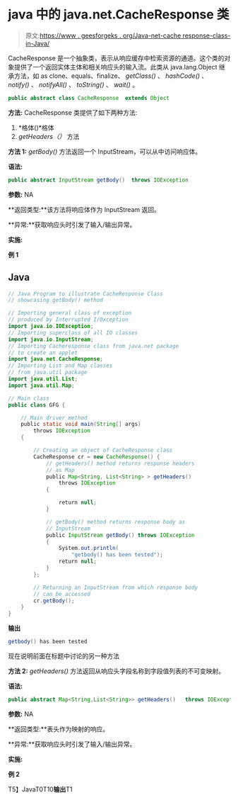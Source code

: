 # java 中的 java.net.CacheResponse 类

> 原文:[https://www . geesforgeks . org/Java-net-cache response-class-in-Java/](https://www.geeksforgeeks.org/java-net-cacheresponse-class-in-java/)

CacheResponse 是一个抽象类，表示从响应缓存中检索资源的通道。这个类的对象提供了一个返回实体主体和相关响应头的输入流。此类从 java.lang.Object 继承方法，如 as clone、equals、finalize、 *getClass()* 、 *hashCode()* 、 *notify()* 、 *notifyAll()* 、 *toString()* 、 *wait()* 。

```java
public abstract class CacheResponse  extends Object
```

**方法:** CacheResponse 类提供了如下两种方法:

1.  *格体()*格体
2.  *getHeaders（）* 方法

**方法 1:** *getBody()* 方法返回一个 InputStream，可以从中访问响应体。

**语法:**

```java
public abstract InputStream getBody()  throws IOException 
```

**参数:** NA

**返回类型:**该方法将响应体作为 InputStream 返回。

**异常:**获取响应头时引发了输入/输出异常。

**实施:**

**例 1**

## Java

```java
// Java Program to illustrate CacheResponse Class
// showcasing getBody() method

// Importing general class of exception
// produced by Interrupted I/Oxception
import java.io.IOException;
// Importing superclass of all IO classes
import java.io.InputStream;
// Importing Cacheresponse class from java.net package
// to create an applet
import java.net.CacheResponse;
// Importing List and Map classes
// from java.util package
import java.util.List;
import java.util.Map;

// Main class
public class GFG {

    // Main driver method
    public static void main(String[] args)
        throws IOException
    {

        // Creating an object of CacheResponse class
        CacheResponse cr = new CacheResponse() {
            // getHeaders() method returns response headers
            // as Map
            public Map<String, List<String> > getHeaders()
                throws IOException
            {

                return null;
            }

            // getBody() method returns response body as
            // InputStream
            public InputStream getBody() throws IOException
            {
                System.out.println(
                    "getbody() has been tested");
                return null;
            }
        };

        // Returning an InputStream from which response body
        // can be accessed
        cr.getBody();
    }
}
```

**输出**

```java
getbody() has been tested
```

现在说明前面在标题中讨论的另一种方法

**方法 2:** *getHeaders()* 方法返回从响应头字段名称到字段值列表的不可变映射。

**语法:**

```java
public abstract Map<String,List<String>> getHeaders()   throws IOException  
```

**参数:** NA

**返回类型:**表头作为映射的响应。

**异常:**获取响应头时引发了输入/输出异常。

**实施:**

**例 2**

T5】JavaT0T10**输出**T1